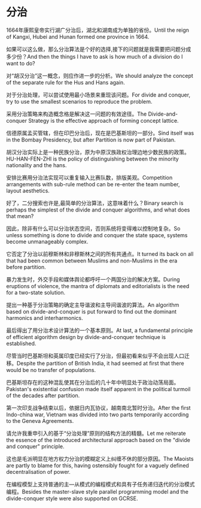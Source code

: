 # 分治

<p><span class="chinese">1664年康熙皇帝实行湖广分治后，湖北和湖南成为单独的省份。</span><span class="english">Until the reign of Kangxi, Hubei and Hunan formed one province in 1664.</span></p>

<p><span class="chinese">如果可以这么做，那么分治算法是个好的选择,接下的问题就是我需要把问题分成多少份？</span><span class="english">And then the things I have to ask is how much of a division do I want to do?</span></p>

<p><span class="chinese">对“胡汉分治”这一概念，则应作进一步的分析。</span><span class="english">We should analyze the concept of the separate rule for the Hus and Hans again.</span></p>

<p><span class="chinese">对于分治处理，可以尝试使用最小场景来重现该问题。</span><span class="english">For divide and conquer, try to use the smallest scenarios to reproduce the problem.</span></p>

<p><span class="chinese">采用分治策略来构造概念格是解决这一问题的有效途径。</span><span class="english">The Divide-and-conquer Strategy is the effective approach of forming concept lattice.</span></p>

<p><span class="chinese">信德原属孟买管辖，但在印巴分治后，现在是巴基斯坦的一部分。</span><span class="english">Sind itself was in the Bombay Presidency, but after Partition is now part of Pakistan.</span></p>

<p><span class="chinese">胡汉分治实际上是一种民族分治，原为中原汉族政权治理边地少数民族的政策。</span><span class="english">HU-HAN-FEN-ZHI is the policy of distinguishing between the minority nationality and the hans.</span></p>

<p><span class="chinese">安排比赛用分治法实现可以重复输入比赛队数，排版美观。</span><span class="english">Competition arrangements with sub-rule method can be re-enter the team number, layout aesthetics.</span></p>

<p><span class="chinese">好了，二分搜索也许是,最简单的分治算法，这意味着什么？</span><span class="english">Binary search is perhaps the simplest of the divide and conquer algorithms, and what does that mean?</span></p>

<p><span class="chinese">因此，除非有什么可以分治状态空间，否则系统将变得难以控制地复杂。</span><span class="english">So unless something is done to divide and conquer the state space, systems become unmanageably complex.</span></p>

<p><span class="chinese">它否定了分治以前穆斯林和非穆斯林之间的所有共通点。</span><span class="english">It turned its back on all that had been common between Muslims and non-Muslims in the era before partition.</span></p>

<p><span class="chinese">暴力发生时，外交手段和媒体舆论都呼吁一个两国分治的解决方案。</span><span class="english">During eruptions of violence, the mantra of diplomats and editorialists is the need for a two-state solution.</span></p>

<p><span class="chinese">提出一种基于分治策略的确定主导谐波和主导间谐波的算法。</span><span class="english">An algorithm based on divide-and-conquer is put forward to find out the dominant harmonics and interharmonics.</span></p>

<p><span class="chinese">最后得出了用分治术设计算法的一个基本原则。</span><span class="english">At last, a fundamental principle of efficient algorithm design by divide-and-conquer technique is established.</span></p>

<p><span class="chinese">尽管当时巴基斯坦和英属印度已经实行了分治，但最初看来似乎不会出现人口迁移。</span><span class="english">Despite the partition of British India, it had seemed at first that there would be no transfer of populations.</span></p>

<p><span class="chinese">巴基斯坦存在的这种混乱使其在分治后的几十年中明显处于政治动荡局面。</span><span class="english">Pakistan's existential confusion made itself apparent in the political turmoil of the decades after partition.</span></p>

<p><span class="chinese">第一次印支战争结束以后，依据日内瓦协议，越南南北暂时分治。</span><span class="english">After the first Indo-china war, Vietnam was divided into two parts temporarily according to the Geneva Agreements.</span></p>

<p><span class="chinese">请允许我重申引入的基于“分治处理”原则的结构方法的精髓。</span><span class="english">Let me reiterate the essence of the introduced architectural approach based on the "divide and conquer" principle.</span></p>

<p><span class="chinese">这也是毛派明显在地方权力分治的模糊定义上纠缠不休的部分原因。</span><span class="english">The Maoists are partly to blame for this, having ostensibly fought for a vaguely defined decentralisation of power.</span></p>

<p><span class="chinese">在编程模型上支持普通的主—从模式的编程模式和具有子任务递归迭代的分治模式编程。</span><span class="english">Besides the master-slave style parallel programming model and the divide-conquer style were also supported on GCRSE.</span></p>

